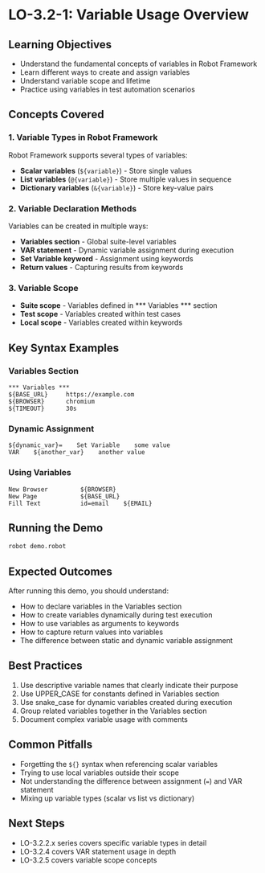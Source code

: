 # LO-3.2-1: Variable Usage Overview

## Learning Objectives
- Understand the fundamental concepts of variables in Robot Framework
- Learn different ways to create and assign variables
- Understand variable scope and lifetime
- Practice using variables in test automation scenarios

## Concepts Covered

### 1. Variable Types in Robot Framework
Robot Framework supports several types of variables:
- **Scalar variables** (`${variable}`) - Store single values
- **List variables** (`@{variable}`) - Store multiple values in sequence
- **Dictionary variables** (`&{variable}`) - Store key-value pairs

### 2. Variable Declaration Methods
Variables can be created in multiple ways:
- **Variables section** - Global suite-level variables
- **VAR statement** - Dynamic variable assignment during execution
- **Set Variable keyword** - Assignment using keywords
- **Return values** - Capturing results from keywords

### 3. Variable Scope
- **Suite scope** - Variables defined in *** Variables *** section
- **Test scope** - Variables created within test cases
- **Local scope** - Variables created within keywords

## Key Syntax Examples

### Variables Section
```robot
*** Variables ***
${BASE_URL}     https://example.com
${BROWSER}      chromium
${TIMEOUT}      30s
```

### Dynamic Assignment
```robot
${dynamic_var}=    Set Variable    some value
VAR    ${another_var}    another value
```

### Using Variables
```robot
New Browser         ${BROWSER}
New Page            ${BASE_URL}
Fill Text           id=email    ${EMAIL}
```

## Running the Demo
```bash
robot demo.robot
```

## Expected Outcomes
After running this demo, you should understand:
- How to declare variables in the Variables section
- How to create variables dynamically during test execution
- How to use variables as arguments to keywords
- How to capture return values into variables
- The difference between static and dynamic variable assignment

## Best Practices
1. Use descriptive variable names that clearly indicate their purpose
2. Use UPPER_CASE for constants defined in Variables section
3. Use snake_case for dynamic variables created during execution
4. Group related variables together in the Variables section
5. Document complex variable usage with comments

## Common Pitfalls
- Forgetting the `${}` syntax when referencing scalar variables
- Trying to use local variables outside their scope
- Not understanding the difference between assignment (`=`) and VAR statement
- Mixing up variable types (scalar vs list vs dictionary)

## Next Steps
- LO-3.2.2.x series covers specific variable types in detail
- LO-3.2.4 covers VAR statement usage in depth
- LO-3.2.5 covers variable scope concepts